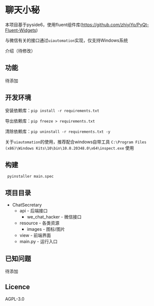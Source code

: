 # 聊天小秘

本项目基于pyside6，使用fluent组件库(https://github.com/zhiyiYo/PyQt-Fluent-Widgets)

与微信有关的接口通过`uiautomation`实现，仅支持Windows系统

介绍（待修改）

## 功能

待添加

## 开发环境

安装依赖库：`pip install -r requirements.txt`

导出依赖库：`pip freeze > requirements.txt`

清除依赖库：`pip uninstall -r requirements.txt -y`

关于`uiautomation`的使用，推荐配合windows自带工具
`C:\Program Files (x86)\Windows Kits\10\bin\10.0.20348.0\x64\inspect.exe`
使用

## 构建

` pyinstaller main.spec`

## 项目目录

* ChatSecretary
  * api - 后端接口
    * we_chat_hacker - 微信接口
  * resource - 各类资源
    * images  - 图标/图片
  * view - 前端界面
  * main.py - 运行入口

## 已知问题

待添加

## Licence

AGPL-3.0